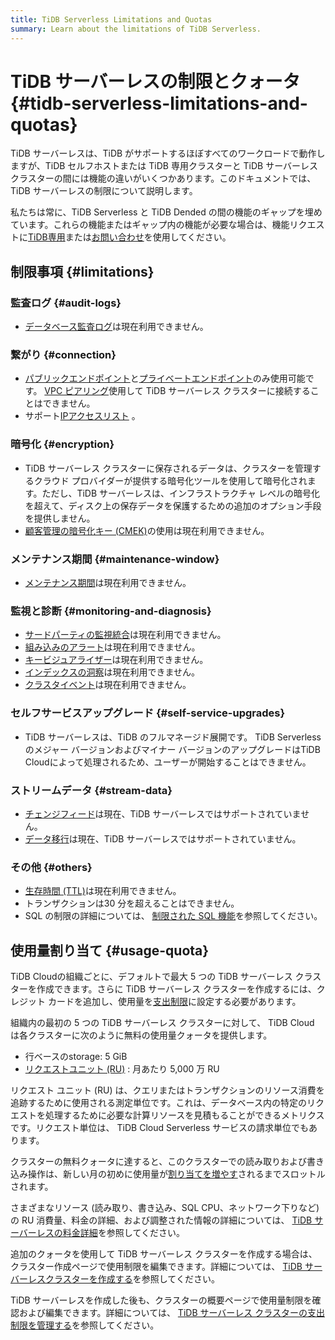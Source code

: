 ```yaml
---
title: TiDB Serverless Limitations and Quotas
summary: Learn about the limitations of TiDB Serverless.
---
```


# TiDB サーバーレスの制限とクォータ {#tidb-serverless-limitations-and-quotas}

<!-- markdownlint-disable MD026 -->

TiDB サーバーレスは、TiDB がサポートするほぼすべてのワークロードで動作しますが、TiDB セルフホストまたは TiDB 専用クラスターと TiDB サーバーレス クラスターの間には機能の違いがいくつかあります。このドキュメントでは、TiDB サーバーレスの制限について説明します。

私たちは常に、TiDB Serverless と TiDB Dended の間の機能のギャップを埋めています。これらの機能またはギャップ内の機能が必要な場合は、機能リクエストに[TiDB専用](/tidb-cloud/select-cluster-tier.md#tidb-dedicated)または[お問い合わせ](https://www.pingcap.com/contact-us/?from=en)を使用してください。

## 制限事項 {#limitations}

### 監査ログ {#audit-logs}

-   [データベース監査ログ](/tidb-cloud/tidb-cloud-auditing.md)は現在利用できません。

### 繋がり {#connection}

-   [パブリックエンドポイント](/tidb-cloud/connect-via-standard-connection-serverless.md)と[プライベートエンドポイント](/tidb-cloud/set-up-private-endpoint-connections-serverless.md)のみ使用可能です。 [VPC ピアリング](/tidb-cloud/set-up-vpc-peering-connections.md)使用して TiDB サーバーレス クラスターに接続することはできません。
-   サポート[IPアクセスリスト](/tidb-cloud/configure-ip-access-list.md) 。

### 暗号化 {#encryption}

-   TiDB サーバーレス クラスターに保存されるデータは、クラスターを管理するクラウド プロバイダーが提供する暗号化ツールを使用して暗号化されます。ただし、TiDB サーバーレスは、インフラストラクチャ レベルの暗号化を超えて、ディスク上の保存データを保護するための追加のオプション手段を提供しません。
-   [顧客管理の暗号化キー (CMEK)](/tidb-cloud/tidb-cloud-encrypt-cmek.md)の使用は現在利用できません。

### メンテナンス期間 {#maintenance-window}

-   [メンテナンス期間](/tidb-cloud/configure-maintenance-window.md)は現在利用できません。

### 監視と診断 {#monitoring-and-diagnosis}

-   [サードパーティの監視統合](/tidb-cloud/third-party-monitoring-integrations.md)は現在利用できません。
-   [組み込みのアラート](/tidb-cloud/monitor-built-in-alerting.md)は現在利用できません。
-   [キービジュアライザー](/tidb-cloud/tune-performance.md#key-visualizer)は現在利用できません。
-   [インデックスの洞察](/tidb-cloud/tune-performance.md#index-insight-beta)は現在利用できません。
-   [クラスタイベント](/tidb-cloud/tidb-cloud-events.md)は現在利用できません。

### セルフサービスアップグレード {#self-service-upgrades}

-   TiDB サーバーレスは、TiDB のフルマネージド展開です。 TiDB Serverless のメジャー バージョンおよびマイナー バージョンのアップグレードはTiDB Cloudによって処理されるため、ユーザーが開始することはできません。

### ストリームデータ {#stream-data}

-   [チェンジフィード](/tidb-cloud/changefeed-overview.md)は現在、TiDB サーバーレスではサポートされていません。
-   [データ移行](/tidb-cloud/migrate-from-mysql-using-data-migration.md)は現在、TiDB サーバーレスではサポートされていません。

### その他 {#others}

-   [生存時間 (TTL)](/time-to-live.md)は現在利用できません。
-   トランザクションは30 分を超えることはできません。
-   SQL の制限の詳細については、 [制限された SQL 機能](/tidb-cloud/limited-sql-features.md)を参照してください。

## 使用量割り当て {#usage-quota}

TiDB Cloudの組織ごとに、デフォルトで最大 5 つの TiDB サーバーレス クラスターを作成できます。さらに TiDB サーバーレス クラスターを作成するには、クレジット カードを追加し、使用量を[支出制限](/tidb-cloud/tidb-cloud-glossary.md#spending-limit)に設定する必要があります。

組織内の最初の 5 つの TiDB サーバーレス クラスターに対して、 TiDB Cloud は各クラスターに次のように無料の使用量クォータを提供します。

-   行ベースのstorage: 5 GiB
-   [リクエストユニット (RU)](/tidb-cloud/tidb-cloud-glossary.md#request-unit) : 月あたり 5,000 万 RU

リクエスト ユニット (RU) は、クエリまたはトランザクションのリソース消費を追跡するために使用される測定単位です。これは、データベース内の特定のリクエストを処理するために必要な計算リソースを見積もることができるメトリクスです。リクエスト単位は、 TiDB Cloud Serverless サービスの請求単位でもあります。

クラスターの無料クォータに達すると、このクラスターでの読み取りおよび書き込み操作は、新しい月の初めに使用量が[割り当てを増やす](/tidb-cloud/manage-serverless-spend-limit.md#update-spending-limit)されるまでスロットルされます。

さまざまなリソース (読み取り、書き込み、SQL CPU、ネットワーク下りなど) の RU 消費量、料金の詳細、および調整された情報の詳細については、 [TiDB サーバーレスの料金詳細](https://www.pingcap.com/tidb-cloud-serverless-pricing-details)を参照してください。

追加のクォータを使用して TiDB サーバーレス クラスターを作成する場合は、クラスター作成ページで使用制限を編集できます。詳細については、 [TiDB サーバーレスクラスターを作成する](/tidb-cloud/create-tidb-cluster-serverless.md)を参照してください。

TiDB サーバーレスを作成した後も、クラスターの概要ページで使用量制限を確認および編集できます。詳細については、 [TiDB サーバーレス クラスターの支出制限を管理する](/tidb-cloud/manage-serverless-spend-limit.md)を参照してください。
